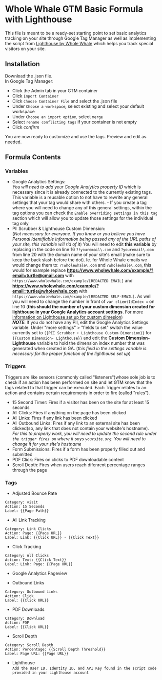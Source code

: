 # Whole Whale GTM Basic Formula with Lighthouse

This file is meant to be a ready-set starting point to set basic analytics tracking on your site through Google Tag Manager as well as implementing the script from [Lighthouse by Whole Whale](https://www.wholewhale.com/products/lighthouse) which helps you track special visitors on your site.
  
## Installation

Download the .json file.   
In Google Tag Manager:
* Click the Admin tab in your GTM container
* Click `Import Container`
* Click `Choose Container File` and select the .json file
* Under `Choose a workspace`, select existing and select your default workspace
* Under `Choose an import option`, select `merge`
* Select `rename conflicting tags` if your container is not empty
* Click *confirm*

You are now ready to customize and use the tags. Preview and edit as needed. 

## Formula Contents

### Variables

* Google Analytics Settings:    
*You will need to add your Google Analytics property ID* which is necessary since it is already connected to the currently existing tags. This variable is a reusable option to not have to rewrite any general settings that your tag would share with others. - If you create a tag where you will need to change any of this general settings, within the tag options you can check the `Enable overriding settings in this tag` section which will allow you to update those settings for the individual tag only
* PII Scrubber & Lighthouse Custom Dimension:  
(*Not necessary for everyone. If you know or you believe you have Personal Identifiable Information being passed any of the URL paths of your site, this variable will rid of it*)
You will need to edit **this variable** by replacing in the code on line 16 `?!youremail\.com` and `?youremail\.com` from line 20 with the domain name of your site's email (make sure to keep the back slash before the dot). Ie. for Whole Whale emails we would change them to: `?!wholewhale\.com` and `?wholewhale\.com`, this would for example replace **https://www.wholewhale.com/example/?email=turtle@gmail.com** with `https://www.wholewhale.com/example/[REDACTED EMAIL]` and **https://www.wholewhale.com/example/?email=turtle@wholewhale.com** with `https://www.wholewhale.com/example/[REDACTED SELF-EMAIL]`. As well you will need to change the number in front of `var clientIdIndex =` on line 10 (**this should the number of your custom dimension created for lighthouse in your Google Analytics account settings.** [For more information on Lighthouse set up for custom dimesion](https://www.wholewhale.com/lighthouse/setup/#segments))  
**_NOTE_**: If you do not have any PII, edit the Google Analytics Settings variable. Under "more settings" > "fields to set" switch the value currently set to `{{PII Scrubber + Lighthouse Custom Dimension}}` for `{{Custom Dimension- Lighthouse}}` and edit the **Custom Dimension- Lighthouse** variable to hold the dimension index number that was generated when created in GA. (*this field in the settings variable is necessary for the proper function of the lighthouse set up*)

### Triggers
Triggers are like sensors (commonly called "listeners")whose sole job is to check if an action has been performed on site and let GTM know that the tags related to that trigger can be executed. Each Trigger relates to an action and contains certain requirements in order to fire (called "rules").

* 15 Second Timer: Fires if a visitor has been on the site for at least 15 seconds
* All Clicks: Fires if anything on the page has been clicked
* All Links: Fires if any link has been clicked
* All Outbound Links: Fires if any link to an external site has been clicked(so, any link that does not contain your website's hostname).  
_For this to properly work, you will need to update the second rule under `the trigger fires on` where it says `yoursite.org`. You will need to change it for your site's hostname_
* Form Submissions: Fires if a form has been properly filled out and submitted
* PDF Click: Fires on clicks to PDF downloadable content
* Scroll Depth: Fires when users reach difenrent percentage ranges through the page

### Tags
* Adjusted Bounce Rate
```
Category: visit
Action: 15 Seconds
Label: {{Page Path}}
```
* All Link Tracking
```
Category: Link Clicks
Action: Page: {{Page URL}}
Label: Link: {{Click URL}} - {{Click Text}}
```
* Click Tracking
```
Category: All Clicks
Action: Text: {{Click Text}}
Label: Link: Page: {{Page URL}}
```

* Google Analytics Pageview

* Outbound Links
```
Category: Outbound Links
Action: Click
Label: {{Click URL}}
```
* PDF Downloads
```
Category: Download
Action: PDF
Label: {{Click URL}}
```
* Scroll Depth 
```
Category: Scroll Depth
Action: Percentage: {{Scroll Depth Threshold}}
Label: Page URL: {{Page URL}}
```
* Lighthouse   
`Add the User ID, Identity ID, and API Key found in the script code provided in your Lighthouse account`


